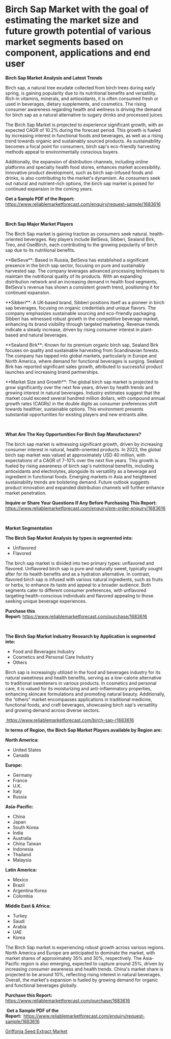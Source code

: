 <p><h1>Birch Sap Market with the goal of estimating the market size and future growth potential of various market segments based on component, applications and end user</h1></p><p><strong>Birch Sap Market Analysis and Latest Trends</strong></p>
<p><p>Birch sap, a natural tree exudate collected from birch trees during early spring, is gaining popularity due to its nutritional benefits and versatility. Rich in vitamins, minerals, and antioxidants, it is often consumed fresh or used in beverages, dietary supplements, and cosmetics. The rising consumer awareness regarding health and wellness is driving the demand for birch sap as a natural alternative to sugary drinks and processed juices.</p><p>The Birch Sap Market is projected to experience significant growth, with an expected CAGR of 10.2% during the forecast period. This growth is fueled by increasing interest in functional foods and beverages, as well as a rising trend towards organic and sustainably sourced products. As sustainability becomes a focal point for consumers, birch sap's eco-friendly harvesting methods appeal to environmentally conscious buyers.</p><p>Additionally, the expansion of distribution channels, including online platforms and specialty health food stores, enhances market accessibility. Innovative product development, such as birch sap-infused foods and drinks, is also contributing to the market's dynamism. As consumers seek out natural and nutrient-rich options, the birch sap market is poised for continued expansion in the coming years.</p></p>
<p><strong>Get a Sample PDF of the Report:&nbsp;</strong> <a href="https://www.reliablemarketforecast.com/enquiry/request-sample/1683616?utm_campaign=2291&utm_medium=2&utm_source=Github&utm_content=ia&utm_term=07042025&utm_id=birch-sap">https://www.reliablemarketforecast.com/enquiry/request-sample/1683616</a></p>
<p>&nbsp;</p>
<p><strong>Birch Sap Major Market Players</strong></p>
<p><p>The Birch Sap market is gaining traction as consumers seek natural, health-oriented beverages. Key players include BelSeva, Sibberi, Sealand Birk, Treo, and OselBirch, each contributing to the growing popularity of birch sap due to its nutritional benefits.</p><p>**BelSeva**: Based in Russia, BelSeva has established a significant presence in the birch sap sector, focusing on pure and sustainably harvested sap. The company leverages advanced processing techniques to maintain the nutritional quality of its products. With an expanding distribution network and an increasing demand in health food segments, BelSeva's revenue has shown a consistent growth trend, positioning it for continued expansion.</p><p>**Sibberi**: A UK-based brand, Sibberi positions itself as a pioneer in birch sap beverages, focusing on organic credentials and unique flavors. The company emphasizes sustainable sourcing and eco-friendly packaging. Sibberi has witnessed robust growth in the competitive beverage market, enhancing its brand visibility through targeted marketing. Revenue trends indicate a steady increase, driven by rising consumer interest in plant-based and natural beverages.</p><p>**Sealand Birk**: Known for its premium organic birch sap, Sealand Birk focuses on quality and sustainable harvesting from Scandinavian forests. The company has tapped into global markets, particularly in Europe and North America, where demand for functional beverages is surging. Sealand Birk has reported significant sales growth, attributed to successful product launches and increasing brand partnerships.</p><p>**Market Size and Growth**: The global birch sap market is projected to grow significantly over the next few years, driven by health trends and growing interest in natural beverages. Industry estimates suggest that the market could exceed several hundred million dollars, with compound annual growth rates (CAGRs) in the double digits as consumer preferences shift towards healthier, sustainable options. This environment presents substantial opportunities for existing players and new entrants alike.</p></p>
<p>&nbsp;</p>
<p><strong>What Are The Key Opportunities For Birch Sap Manufacturers?</strong></p>
<p><p>The birch sap market is witnessing significant growth, driven by increasing consumer interest in natural, health-oriented products. In 2023, the global birch sap market was valued at approximately USD 40 million, with expectations of a CAGR of 7-10% over the next five years. This growth is fueled by rising awareness of birch sap's nutritional benefits, including antioxidants and electrolytes, alongside its versatility as a beverage and ingredient in functional foods. Emerging markets in Asia and heightened sustainability trends are bolstering demand. Future outlook suggests product innovation and expanded distribution channels will further enhance market penetration.</p></p>
<p><strong>Inquire or Share Your Questions If Any Before Purchasing This Report:</strong> <a href="https://www.reliablemarketforecast.com/enquiry/pre-order-enquiry/1683616?utm_campaign=2291&utm_medium=2&utm_source=Github&utm_content=ia&utm_term=07042025&utm_id=birch-sap">https://www.reliablemarketforecast.com/enquiry/pre-order-enquiry/1683616</a></p>
<p>&nbsp;</p>
<p><strong>Market Segmentation</strong></p>
<p><strong>The Birch Sap Market Analysis by types is segmented into:</strong></p>
<p><ul><li>Unflavored</li><li>Flavored</li></ul></p>
<p><p>The birch sap market is divided into two primary types: unflavored and flavored. Unflavored birch sap is pure and naturally sweet, typically sought after for its health benefits and as a hydration alternative. In contrast, flavored birch sap is infused with various natural ingredients, such as fruits or herbs, to enhance its taste and appeal to a broader audience. Both segments cater to different consumer preferences, with unflavored targeting health-conscious individuals and flavored appealing to those seeking unique beverage experiences.</p></p>
<p><strong>Purchase this Report:&nbsp;</strong><a href="https://www.reliablemarketforecast.com/purchase/1683616?utm_campaign=2291&utm_medium=2&utm_source=Github&utm_content=ia&utm_term=07042025&utm_id=birch-sap">https://www.reliablemarketforecast.com/purchase/1683616</a></p>
<p>&nbsp;</p>
<p><strong>The Birch Sap Market Industry Research by Application is segmented into:</strong></p>
<p><ul><li>Food and Beverages Industry</li><li>Cosmetics and Personal Care Industry</li><li>Others</li></ul></p>
<p><p>Birch sap is increasingly utilized in the food and beverages industry for its natural sweetness and health benefits, serving as a low-calorie alternative to traditional sweeteners in various products. In cosmetics and personal care, it is valued for its moisturizing and anti-inflammatory properties, enhancing skincare formulations and promoting natural beauty. Additionally, the “others” market encompasses applications in traditional medicine, functional foods, and craft beverages, showcasing birch sap's versatility and growing demand across diverse sectors.</p></p>
<p><a href="https://www.reliablemarketforecast.com/birch-sap-r1683616?utm_campaign=2291&utm_medium=2&utm_source=Github&utm_content=ia&utm_term=07042025&utm_id=birch-sap">&nbsp;https://www.reliablemarketforecast.com/birch-sap-r1683616</a></p>
<p><strong>In terms of Region, the Birch Sap Market Players available by Region are:</strong></p>
<p>
    <p> <strong> North America: </strong>
        <ul>
            <li>United States</li>
            <li>Canada</li>
        </ul>
        </p> 
    <p> <strong> Europe: </strong>
        <ul>
            <li>Germany</li>
            <li>France</li>
            <li>U.K.</li>
            <li>Italy</li>
            <li>Russia</li>
        </ul>
        </p> 
    <p> <strong> Asia-Pacific: </strong>
        <ul>
            <li>China</li>
            <li>Japan</li>
            <li>South Korea</li>
            <li>India</li>
            <li>Australia</li>
            <li>China Taiwan</li>
            <li>Indonesia</li>
            <li>Thailand</li>
            <li>Malaysia</li>
        </ul>
        </p> 
    <p> <strong> Latin America: </strong>
        <ul>
            <li>Mexico</li>
            <li>Brazil</li>
            <li>Argentina Korea</li>
            <li>Colombia</li>
        </ul>
        </p> 
    <p> <strong> Middle East & Africa: </strong>
        <ul>
            <li>Turkey</li>
            <li>Saudi</li>
            <li>Arabia</li>
            <li>UAE</li>
            <li>Korea</li>
        </ul>
    </p>
    </p>
<p><p>The Birch Sap market is experiencing robust growth across various regions. North America and Europe are anticipated to dominate the market, with market shares of approximately 35% and 30%, respectively. The Asia-Pacific region is also emerging, expected to capture around 25%, driven by increasing consumer awareness and health trends. China's market share is projected to be around 10%, reflecting rising interest in natural beverages. Overall, the market's expansion is fueled by growing demand for organic and functional beverages globally.</p></p>
<p><strong>Purchase this Report: </strong><a href="https://www.reliablemarketforecast.com/purchase/1683616?utm_campaign=2291&utm_medium=2&utm_source=Github&utm_content=ia&utm_term=07042025&utm_id=birch-sap">https://www.reliablemarketforecast.com/purchase/1683616</a></p>
<p>&nbsp;<strong>Get a Sample PDF of the Report:&nbsp;&nbsp;</strong><a href="https://www.reliablemarketforecast.com/enquiry/request-sample/1683616?utm_campaign=2291&utm_medium=2&utm_source=Github&utm_content=ia&utm_term=07042025&utm_id=birch-sap">https://www.reliablemarketforecast.com/enquiry/request-sample/1683616</a></p>
<p><strong></strong></p>
<p><p><a href="https://github.com/rileymgdorcas/Market-Research-Report-List-1/blob/main/griffonia-seed-extract-market.md?utm_campaign=2291&utm_medium=2&utm_source=Github&utm_content=ia&utm_term=07042025&utm_id=birch-sap">Griffonia Seed Extract Market</a></p></p>